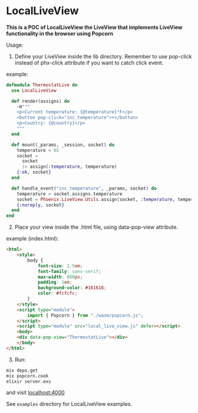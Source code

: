 # LocalLiveView

**This is a POC of LocalLiveView the LiveView that implements LiveView functionality 
in the browser using Popcorn**

Usage:

1. Define your LiveView inside the lib directory. Remember to use pop-click instead of phx-click attribute if you want to catch click event.

example:
```elixir
defmodule ThermostatLive do
  use LocalLiveView

  def render(assigns) do
    ~H"""
    <p>Current temperature: {@temperature}°F</p>
    <button pop-click="inc_temperature">+</button>
    <p>Country: {@country}</p>
    """
  end

  def mount(_params, _session, socket) do
    temperature = 65
    socket =
      socket
      |> assign(:temperature, temperature)
    {:ok, socket}
  end

  def handle_event("inc_temperature", _params, socket) do
    temperature = socket.assigns.temperature
    socket = Phoenix.LiveView.Utils.assign(socket, :temperature, temperature+1)
    {:noreply, socket}
  end
end
```
2. Place your view inside the .html file, using data-pop-view attribute.

example (index.html):
```html
<html>
    <style>
        body {
            font-size: 1.5em;
            font-family: sans-serif;
            max-width: 800px;
            padding: 1em;
            background-color: #161616;
            color: #fcfcfc;
        }
    </style>
    <script type="module">
        import { Popcorn } from "./wasm/popcorn.js";
    </script>
    <script type="module" src="local_live_view.js" defer></script>
    <body>
    <div data-pop-view="ThermostatLive"></div>
    </body>
</html>
```

3. Run:
```bash
mix deps.get
mix popcorn.cook
elixir server.exs
```

and visit [localhost:4000](http://localhost:4000)

See `examples` directory for LocalLiveView examples.
